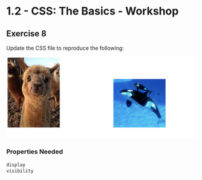 # 1.2 - CSS: The Basics - Workshop

## Exercise 8

Update the CSS file to reproduce the following:

![exercise-8 goal](../../__lecture/assets/ex-8-goal.png)

### Properties Needed

```
display
visibility
```
